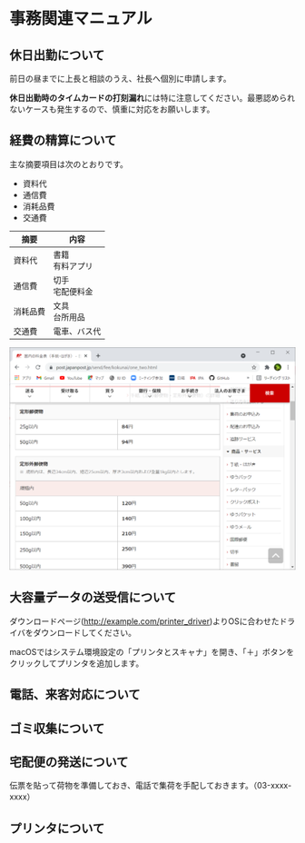 # 事務関連マニュアル
## 休日出勤について
前日の昼までに上長と相談のうえ、社長へ個別に申請します。

**休日出勤時のタイムカードの打刻漏れ**には特に注意してください。最悪認められないケースも発生するので、慎重に対応をお願いします。

## 経費の精算について
主な摘要項目は次のとおりです。
- 資料代
- 通信費
- 消耗品費
- 交通費

|摘要   |内容
|--|--
|資料代     |書籍<br>有料アプリ
|通信費     |切手<br>宅配便料金
|消耗品費   |文具<br>台所用品
|交通費     |電車、バス代

![切手代](img/one_price.png)

## 大容量データの送受信について
ダウンロードページ(http://example.com/printer_driver)よりOSに合わせたドライバをダウンロードしてください。

macOSではシステム環境設定の「プリンタとスキャナ」を開き、「＋」ボタンをクリックしてプリンタを追加します。
## 電話、来客対応について
## ゴミ収集について
## 宅配便の発送について
伝票を貼って荷物を準備しておき、電話で集荷を手配しておきます。（03-xxxx-xxxx）
## プリンタについて
